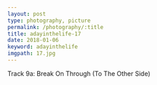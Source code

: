 ```yaml
---
layout: post
type: photography, picture
permalink: /photography/:title
title: adayinthelife-17
date: 2018-01-06
keyword: adayinthelife
imgpath: 17.jpg
---
```


Track 9a: Break On Through (To The Other Side)
